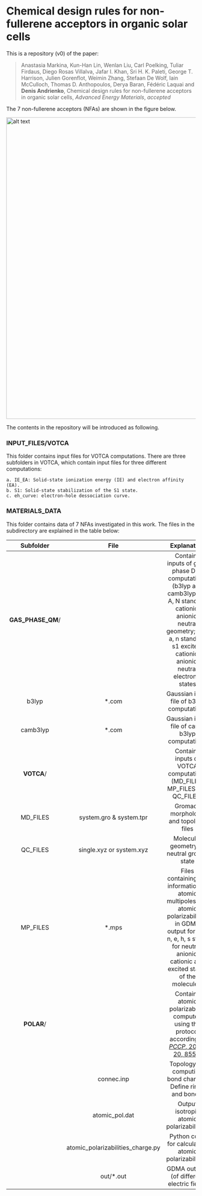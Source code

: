 # Chemical design rules for non-fullerene acceptors in organic solar cells
This is a repository (v0) of the paper:

> Anastasia Markina, Kun-Han Lin, Wenlan Liu, Carl Poelking, Tuliar Firdaus, Diego Rosas Villalva, Jafar I. Khan, Sri H. K. Paleti, George T. Harrison, Julien Gorenflot, Weimin Zhang, Stefaan De Wolf, Iain McCulloch, Thomas D. Anthopoulos, Derya Baran, Fédéric Laquai and **Denis Andrienko**, Chemical design rules for non-fullerene acceptors in organic solar cells, *Advanced Energy Materials*, *accepted*

The 7 non-fullerene acceptors (NFAs) are shown in the figure below.  

<img src='https://i.imgur.com/8E6TL5E.png' alt='alt text' width=800 >

The contents in the repository will be introduced as following.

### INPUT_FILES/VOTCA
This folder contains input files for VOTCA computations. There are three subfolders in VOTCA, which contain input files for three different computations:   
```
a. IE_EA: Solid-state ionization energy (IE) and electron affinity (EA). 
b. S1: Solid-state stabilization of the S1 state.
c. eh_curve: electron-hole dessociation curve.
```

### MATERIALS_DATA
This folder contains data of 7 NFAs investigated in this work. The files in the subdirectory are explained in the table below:  

| Subfolder     | File          | Explanation  |  
| :-----------: |:-------------:| :-----------:|   
| **GAS_PHASE_QM**/  |        | Contains inputs of gas-phase DFT computations (b3lyp and camb3lyp); C, A, N stand for cationic, anionic, neutral geometry; s, c, a, n stand for s1 excited, cationic, anionic, neutral electronic states|  
| b3lyp  | *.com        | Gaussian input file of b3lyp computations|  
| camb3lyp  | *.com        | Gaussian input file of cam-b3lyp computations|  
| **VOTCA**/        |         | Contains inputs of VOTCA computations (MD_FILES, MP_FILES and QC_FILES)| 
| MD_FILES  | system.gro & system.tpr  | Gromacs morphology and topology files |  
| QC_FILES  | single.xyz or system.xyz  | Molecular geometry of neutral ground state |  
| MP_FILES  | *.mps  | Files containing the information of atomic multipoles and atomic polarizabilities in GDMA output format. n, e, h, s stand for neutral, anionic, cationic and excited states of the molecules. |  
| **POLAR**/    |      | Contains atomic polarizability computed using the protocol according to [*PCCP*, 2018, 20, 8554](https://doi.org/10.1039/C7CP08549D).  | 
|  | connec.inp  | Topology for computing bond charges. Define rings and bonds. |  
|  | atomic_pol.dat  | Output isotropic atomic polarizabilities. |  
|  | atomic_polarizabilities_charge.py  | Python code for calculating atomic polarizabilities. |  
|  | out/*.out  | GDMA outputs (of different electric field).  |  




